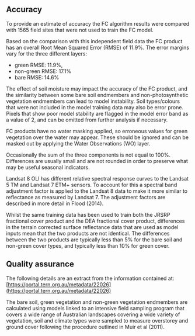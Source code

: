## Accuracy

To provide an estimate of accuracy the FC algorithm results were compared with 1565 field sites that were not used to train the FC model.

Based on the comparison with this independent field data the FC product has an overall Root Mean Squared Error (RMSE) of 11.9%. The error margins vary for the three different layers: 
* green RMSE: 11.9%, 
* non-green RMSE: 17.1%
* bare RMSE: 14.6%

The effect of soil moisture may impact the accuracy of the FC product, and the similarity between some bare soil endmembers and non-photosynthetic vegetation endmembers can lead to model instability.  Soil types/colours that were not included in the model training data may also be error prone. Pixels that show poor model stability are flagged in the model error band as a value of 2, and can be omitted from further analysis if necessary.

FC products have no water masking applied, so erroneous values for green vegetation over the water may appear. These should be ignored and can be masked out by applying the Water Observations (WO) layer.

Occasionally the sum of the three components is not equal to 100%. Differences are usually small and are not rounded in order to preserve what may be useful seasonal indicators.

Landsat 8 OLI has different relative spectral response curves to the Landsat 5 TM and Landsat 7 ETM+ sensors. To account for this a spectral band adjustment factor is applied to the Landsat 8 data to make it more similar to reflectance as measured by Landsat 7. The adjustment factors are described in more detail in Flood (2014).

Whilst the same training data has been used to train both the JRSRP fractional cover product and the DEA fractional cover product, differences in the terrain corrected surface reflectance data that are used as model inputs mean that the two products are not identical.  The differences between the two products are typically less than 5% for the bare soil and non-green cover types, and typically less than 10% for green cover.

## Quality assurance

The following details are an extract from the information contained at: [https://portal.tern.org.au/metadata/22026](https://portal.tern.org.au/metadata/22026)

The bare soil, green vegetation and non-green vegetation endmembers are calculated using models linked to an intensive field sampling program that covers a wide range of Australian landscapes covering a wide variety of vegetation, soil and climate types were sampled to measure overstorey and ground cover following the procedure outlined in Muir et al (2011).

